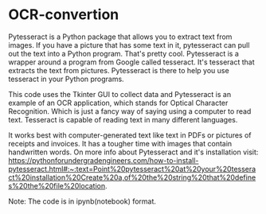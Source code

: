 # OCR-convertion
Pytesseract is a Python package that allows you to extract text from images. If you have a picture that has some text in it, pytesseract can pull out the text into a Python program. That's pretty cool. Pytesseract is a wrapper around a program from Google called tesseract. It's tesseract that extracts the text from pictures. Pytesseract is there to help you use tesseract in your Python programs.

This code uses the Tkinter GUI to collect data and Pytesseract is an example of an OCR application, which stands for Optical Character Recognition.
Which is just a fancy way of saying using a computer to read text. Tesseract is capable of reading text in many different languages.

It works best with computer-generated text like text in PDFs or pictures of receipts and invoices. It has a tougher time with images that contain handwritten words.
On more info about Pytesseract and it's installation visit:  https://pythonforundergradengineers.com/how-to-install-pytesseract.html#:~:text=Point%20pytesseract%20at%20your%20tesseract%20installation%20Create%20a,of%20the%20string%20that%20defines%20the%20file%20location.




Note: The code is in ipynb(notebook) format.
